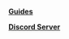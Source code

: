 **[Guides](https://friicove.github.io/guides)**

**[Discord Server](https://discord.gg/CvJZFxcPkg)**
